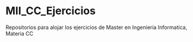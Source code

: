 # MII_CC_Ejercicios
Repositorios para alojar los ejercicios de Master en Ingenieria Informatica, Materia CC
